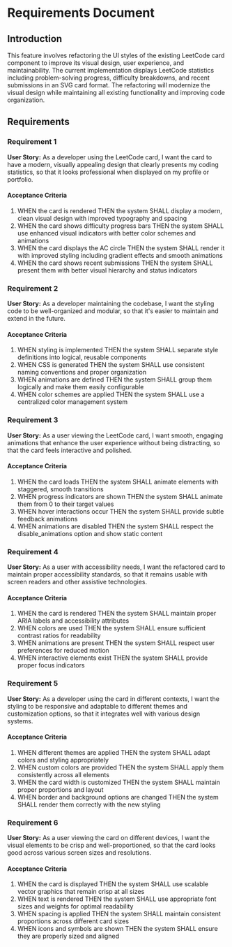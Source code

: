 # Requirements Document

## Introduction

This feature involves refactoring the UI styles of the existing LeetCode card component to improve its visual design, user experience, and maintainability. The current implementation displays LeetCode statistics including problem-solving progress, difficulty breakdowns, and recent submissions in an SVG card format. The refactoring will modernize the visual design while maintaining all existing functionality and improving code organization.

## Requirements

### Requirement 1

**User Story:** As a developer using the LeetCode card, I want the card to have a modern, visually appealing design that clearly presents my coding statistics, so that it looks professional when displayed on my profile or portfolio.

#### Acceptance Criteria

1. WHEN the card is rendered THEN the system SHALL display a modern, clean visual design with improved typography and spacing
2. WHEN the card shows difficulty progress bars THEN the system SHALL use enhanced visual indicators with better color schemes and animations
3. WHEN the card displays the AC circle THEN the system SHALL render it with improved styling including gradient effects and smooth animations
4. WHEN the card shows recent submissions THEN the system SHALL present them with better visual hierarchy and status indicators

### Requirement 2

**User Story:** As a developer maintaining the codebase, I want the styling code to be well-organized and modular, so that it's easier to maintain and extend in the future.

#### Acceptance Criteria

1. WHEN styling is implemented THEN the system SHALL separate style definitions into logical, reusable components
2. WHEN CSS is generated THEN the system SHALL use consistent naming conventions and proper organization
3. WHEN animations are defined THEN the system SHALL group them logically and make them easily configurable
4. WHEN color schemes are applied THEN the system SHALL use a centralized color management system

### Requirement 3

**User Story:** As a user viewing the LeetCode card, I want smooth, engaging animations that enhance the user experience without being distracting, so that the card feels interactive and polished.

#### Acceptance Criteria

1. WHEN the card loads THEN the system SHALL animate elements with staggered, smooth transitions
2. WHEN progress indicators are shown THEN the system SHALL animate them from 0 to their target values
3. WHEN hover interactions occur THEN the system SHALL provide subtle feedback animations
4. WHEN animations are disabled THEN the system SHALL respect the disable_animations option and show static content

### Requirement 4

**User Story:** As a user with accessibility needs, I want the refactored card to maintain proper accessibility standards, so that it remains usable with screen readers and other assistive technologies.

#### Acceptance Criteria

1. WHEN the card is rendered THEN the system SHALL maintain proper ARIA labels and accessibility attributes
2. WHEN colors are used THEN the system SHALL ensure sufficient contrast ratios for readability
3. WHEN animations are present THEN the system SHALL respect user preferences for reduced motion
4. WHEN interactive elements exist THEN the system SHALL provide proper focus indicators

### Requirement 5

**User Story:** As a developer using the card in different contexts, I want the styling to be responsive and adaptable to different themes and customization options, so that it integrates well with various design systems.

#### Acceptance Criteria

1. WHEN different themes are applied THEN the system SHALL adapt colors and styling appropriately
2. WHEN custom colors are provided THEN the system SHALL apply them consistently across all elements
3. WHEN the card width is customized THEN the system SHALL maintain proper proportions and layout
4. WHEN border and background options are changed THEN the system SHALL render them correctly with the new styling

### Requirement 6

**User Story:** As a user viewing the card on different devices, I want the visual elements to be crisp and well-proportioned, so that the card looks good across various screen sizes and resolutions.

#### Acceptance Criteria

1. WHEN the card is displayed THEN the system SHALL use scalable vector graphics that remain crisp at all sizes
2. WHEN text is rendered THEN the system SHALL use appropriate font sizes and weights for optimal readability
3. WHEN spacing is applied THEN the system SHALL maintain consistent proportions across different card sizes
4. WHEN icons and symbols are shown THEN the system SHALL ensure they are properly sized and aligned